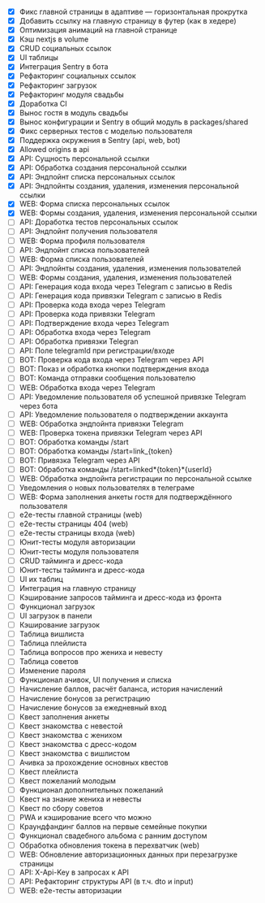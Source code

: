 - [x] Фикс главной страницы в адаптиве — горизонтальная прокрутка
- [x] Добавить ссылку на главную страницу в футер (как в хедере)
- [x] Оптимизация анимаций на главной странице
- [x] Кэш nextjs в volume
- [x] CRUD социальных ссылок
- [x] UI таблицы
- [x] Интеграция Sentry в бота
- [x] Рефакторинг социальных ссылок
- [x] Рефакторинг загрузок
- [x] Рефакторинг модуля свадьбы
- [x] Доработка CI
- [x] Вынос гостя в модуль свадьбы
- [x] Вынос конфигурации и Sentry в общий модуль в packages/shared
- [x] Фикс серверных тестов с моделью пользователя
- [x] Поддержка окружения в Sentry (api, web, bot)
- [x] Allowed origins в api
- [x] API: Сущность персональной ссылки
- [x] API: Обработка создания персональной ссылки
- [x] API: Эндпойнт списка персональных ссылок
- [x] API: Эндпойнты создания, удаления, изменения персональной ссылки
- [x] WEB: Форма списка персональных ссылок
- [x] WEB: Формы создания, удаления, изменения персональной ссылки
- [ ] API: Доработка тестов персональных ссылок
- [ ] API: Эндпойнт получения пользователя
- [ ] WEB: Форма профиля пользователя
- [ ] API: Эндпойнт списка пользователей
- [ ] WEB: Форма списка пользователей
- [ ] API: Эндпойнты создания, удаления, изменения пользователей
- [ ] WEB: Формы создания, удаления, изменения пользователей
- [ ] API: Генерация кода входа через Telegram с записью в Redis
- [ ] API: Генерация кода привязки Telegram с записью в Redis
- [ ] API: Проверка кода входа через Telegram
- [ ] API: Проверка кода привязки Telegram
- [ ] API: Подтверждение входа через Telegram
- [ ] API: Обработка входа через Telegram
- [ ] API: Обработка привязки Telegran
- [ ] API: Поле telegramId при регистрации/входе
- [ ] BOT: Проверка кода входа через Telegram через API
- [ ] BOT: Показ и обработка кнопки подтверждения входа
- [ ] BOT: Команда отправки сообщения пользователю
- [ ] WEB: Обработка входа через Telegram
- [ ] API: Уведомление пользователя об успешной привязке Telegram через бота
- [ ] API: Уведомление пользователя о подтверждении аккаунта
- [ ] WEB: Обработка эндпойнта привязки Telegram
- [ ] WEB: Проверка токена привязки Telegram через API
- [ ] BOT: Обработка команды /start
- [ ] BOT: Обработка команды /start=link\_{token}
- [ ] BOT: Привязка Telegram через API
- [ ] BOT: Обработка команды /start=linked*{token}*{userId}
- [ ] WEB: Обработка эндпойнта регистрации по персональной ссылке
- [ ] Уведомления о новых пользователях в телеграме
- [ ] WEB: Форма заполнения анкеты гостя для подтверждённого пользователя
- [ ] e2e-тесты главной страницы (web)
- [ ] e2e-тесты страницы 404 (web)
- [ ] e2e-тесты страницы входа (web)
- [ ] Юнит-тесты модуля авторизации
- [ ] Юнит-тесты модуля пользователя
- [ ] CRUD тайминга и дресс-кода
- [ ] Юнит-тесты тайминга и дресс-кода
- [ ] UI их таблиц
- [ ] Интеграция на главную страницу
- [ ] Кэширование запросов тайминга и дресс-кода из фронта
- [ ] Функционал загрузок
- [ ] UI загрузок в панели
- [ ] Кэширование загрузок
- [ ] Таблица вишлиста
- [ ] Таблица плейлиста
- [ ] Таблица вопросов про жениха и невесту
- [ ] Таблица советов
- [ ] Изменение пароля
- [ ] Функционал ачивок, UI получения и списка
- [ ] Начисление баллов, расчёт баланса, история начислений
- [ ] Начисление бонусов за регистрацию
- [ ] Начисление бонусов за ежедневный вход
- [ ] Квест заполнения анкеты
- [ ] Квест знакомства с невестой
- [ ] Квест знакомства с женихом
- [ ] Квест знакомства с дресс-кодом
- [ ] Квест знакомства с вишлистом
- [ ] Ачивка за прохождение основных квестов
- [ ] Квест плейлиста
- [ ] Квест пожеланий молодым
- [ ] Функционал дополнительных пожеланий
- [ ] Квест на знание жениха и невесты
- [ ] Квест по сбору советов
- [ ] PWA и кэширование всего что можно
- [ ] Краундфандинг баллов на первые семейные покупки
- [ ] Функционал свадебного альбома с ранним доступом
- [ ] Обработка обновления токена в перехватчик (web)
- [ ] WEB: Обновление авторизационных данных при перезагрузке страницы
- [ ] API: X-Api-Key в запросах к API
- [ ] API: Рефакторинг структуры API (в т.ч. dto и input)
- [ ] WEB: e2e-тесты авторизации
